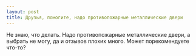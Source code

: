 ```yaml
---
layout: post 
title: Друзья, помогите, надо противопожарные металлические двери 
--- 
```

Не знаю, что делать. Надо противопожарные металлические двери, а выбрать не могу, да и отзывов плохих много. Может порекомендуете что-то?